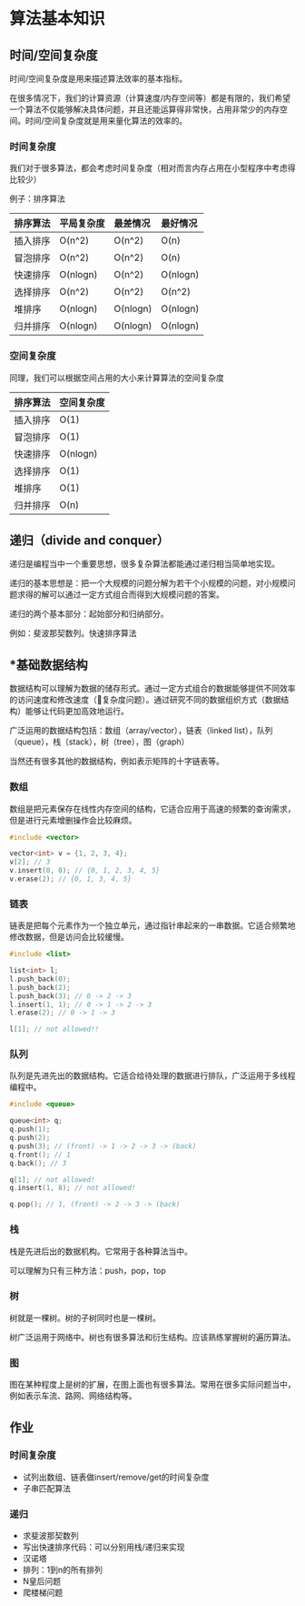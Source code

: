 # 算法基本知识

## 时间/空间复杂度

时间/空间复杂度是用来描述算法效率的基本指标。

在很多情况下，我们的计算资源（计算速度/内存空间等）都是有限的，我们希望一个算法不仅能够解决具体问题，并且还能运算得非常快，占用非常少的内存空间。时间/空间复杂度就是用来量化算法的效率的。

### 时间复杂度

我们对于很多算法，都会考虑时间复杂度（相对而言内存占用在小型程序中考虑得比较少）

例子：排序算法

| 排序算法 | 平局复杂度 | 最差情况 | 最好情况 |
| :------ | :------- | :-----  | :----- |
| 插入排序 | O(n^2)   | O(n^2)  | O(n)   |
| 冒泡排序 | O(n^2)   | O(n^2)  | O(n)   |
| 快速排序 | O(nlogn) | O(n^2)  | O(nlogn) |
| 选择排序 | O(n^2)   | O(n^2)  | O(n^2) |
| 堆排序  | O(nlogn) | O(nlogn) | O(nlogn) |
| 归并排序 | O(nlogn) | O(nlogn) | O(nlogn) |


### 空间复杂度

同理，我们可以根据空间占用的大小来计算算法的空间复杂度

| 排序算法 | 空间复杂度 |
| :------ | :------- |
| 插入排序 | O(1) |
| 冒泡排序 | O(1) |
| 快速排序 | O(nlogn) |
| 选择排序 | O(1) |
| 堆排序  | O(1) |
| 归并排序 | O(n) |

## 递归（divide and conquer）

递归是编程当中一个重要思想，很多复杂算法都能通过递归相当简单地实现。

递归的基本思想是：把一个大规模的问题分解为若干个小规模的问题，对小规模问题求得的解可以通过一定方式组合而得到大规模问题的答案。

递归的两个基本部分：起始部分和归纳部分。

例如：斐波那契数列。快速排序算法

## \*基础数据结构

数据结构可以理解为数据的储存形式。通过一定方式组合的数据能够提供不同效率的访问速度和修改速度（复杂度问题）。通过研究不同的数据组织方式（数据结构）能够让代码更加高效地运行。

广泛运用的数据结构包括：数组（array/vector），链表（linked list），队列（queue），栈（stack），树（tree），图（graph）

当然还有很多其他的数据结构，例如表示矩阵的十字链表等。

### 数组

数组是把元素保存在线性内存空间的结构，它适合应用于高速的频繁的查询需求，但是进行元素增删操作会比较麻烦。

```cpp
#include <vector>

vector<int> v = {1, 2, 3, 4};
v[2]; // 3
v.insert(0, 0); // {0, 1, 2, 3, 4, 5}
v.erase(2); // {0, 1, 3, 4, 5}
```

### 链表

链表是把每个元素作为一个独立单元，通过指针串起来的一串数据。它适合频繁地修改数据，但是访问会比较缓慢。

```cpp
#include <list>

list<int> l;
l.push_back(0);
l.push_back(2);
l.push_back(3); // 0 -> 2 -> 3
l.insert(1, 1); // 0 -> 1 -> 2 -> 3
l.erase(2); // 0 -> 1 -> 3 

l[1]; // not allowed!!
```

### 队列

队列是先进先出的数据结构。它适合给待处理的数据进行排队，广泛运用于多线程编程中。

```cpp
#include <queue>

queue<int> q;
q.push(1);
q.push(2);
q.push(3); // (front) -> 1 -> 2 -> 3 -> (back)
q.front(); // 1
q.back(); // 3

q[1]; // not allowed!
q.insert(1, 8); // not allowed!

q.pop(); // 1, (front) -> 2 -> 3 -> (back)
```

### 栈

栈是先进后出的数据机构。它常用于各种算法当中。

可以理解为只有三种方法：push，pop，top

### 树

树就是一棵树。树的子树同时也是一棵树。

树广泛运用于网络中。树也有很多算法和衍生结构。应该熟练掌握树的遍历算法。

### 图

图在某种程度上是树的扩展，在图上面也有很多算法。常用在很多实际问题当中，例如表示车流、路网、网络结构等。

## 作业

### 时间复杂度

* 试列出数组、链表做insert/remove/get的时间复杂度
* 子串匹配算法

### 递归

* 求斐波那契数列
* 写出快速排序代码：可以分别用栈/递归来实现
* 汉诺塔
* 排列：1到n的所有排列
* N皇后问题
* 爬楼梯问题